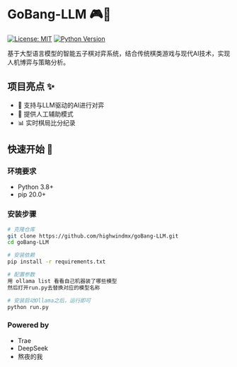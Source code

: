 # GoBang-LLM 🎮🤖

[![License: MIT](https://img.shields.io/badge/License-MIT-yellow.svg)](https://opensource.org/licenses/MIT)
[![Python Version](https://img.shields.io/badge/python-3.8%2B-blue)](https://www.python.org/)

基于大型语言模型的智能五子棋对弈系统，结合传统棋类游戏与现代AI技术，实现人机博弈与策略分析。

## 项目亮点 ✨

- 🤖 支持与LLM驱动的AI进行对弈
- 👥 提供人工辅助模式
- 📊 实时棋局比分纪录

## 快速开始 🚀

### 环境要求
- Python 3.8+
- pip 20.0+

### 安装步骤
```bash
# 克隆仓库
git clone https://github.com/highwindmx/goBang-LLM.git
cd goBang-LLM

# 安装依赖
pip install -r requirements.txt

# 配置参数
用 ollama list 看看自己机器装了哪些模型
然后打开run.py去替换对应的模型名称

# 安装启动Ollama之后，运行即可
python run.py
```

### Powered by
- Trae
- DeepSeek
- 熬夜的我